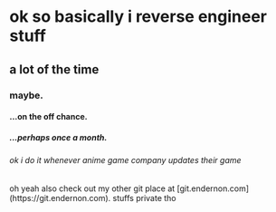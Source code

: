 <h1> ok so basically i reverse engineer stuff</h1>
<h2> a lot of the time</h2>
<h3> maybe.</h3>
<h4> ...on the off chance.</h4>
<h5> ...perhaps once a month.</h5>
<h6> ok i do it whenever anime game company updates their game</h6>
oh yeah also check out my other git place at [git.endernon.com](https://git.endernon.com). stuffs private tho

<!--### Hi there 👋-->

<!--
**EnderNon/EnderNon** is a ✨ _special_ ✨ repository because its `README.md` (this file) appears on your GitHub profile.

Here are some ideas to get you started:

- 🔭 I’m currently working on ...
- 🌱 I’m currently learning ...
- 👯 I’m looking to collaborate on ...
- 🤔 I’m looking for help with ...
- 💬 Ask me about ...
- 📫 How to reach me: ...
- 😄 Pronouns: ...
- ⚡ Fun fact: ...
-->
